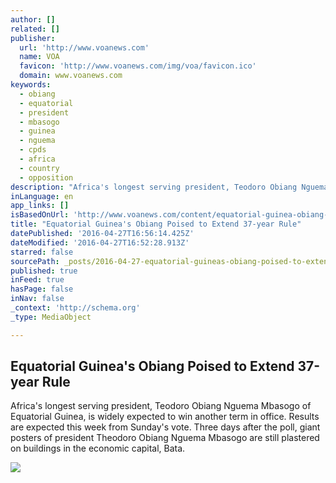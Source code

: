```yaml
---
author: []
related: []
publisher:
  url: 'http://www.voanews.com'
  name: VOA
  favicon: 'http://www.voanews.com/img/voa/favicon.ico'
  domain: www.voanews.com
keywords:
  - obiang
  - equatorial
  - president
  - mbasogo
  - guinea
  - nguema
  - cpds
  - africa
  - country
  - opposition
description: "Africa's longest serving president, Teodoro Obiang Nguema Mbasogo of Equatorial Guinea, is widely expected to win another term in office. Results are expected this week from Sunday's vote. Three days after the poll, giant posters of president Theodoro Obiang Nguema Mbasogo are still plastered on buildings in the economic capital, Bata."
inLanguage: en
app_links: []
isBasedOnUrl: 'http://www.voanews.com/content/equatorial-guinea-obiang-poised-to-extend-rule/3304560.html'
title: "Equatorial Guinea's Obiang Poised to Extend 37-year Rule"
datePublished: '2016-04-27T16:56:14.425Z'
dateModified: '2016-04-27T16:52:28.913Z'
starred: false
sourcePath: _posts/2016-04-27-equatorial-guineas-obiang-poised-to-extend-37-year-rule.md
published: true
inFeed: true
hasPage: false
inNav: false
_context: 'http://schema.org'
_type: MediaObject

---
```

<article style=""><h1>Equatorial Guinea's Obiang Poised to Extend 37-year Rule</h1><p>Africa's longest serving president, Teodoro Obiang Nguema Mbasogo of Equatorial Guinea, is widely expected to win another term in office. Results are expected this week from Sunday's vote. Three days after the poll, giant posters of president Theodoro Obiang Nguema Mbasogo are still plastered on buildings in the economic capital, Bata.</p><img src="http://gdb.voanews.com/229EBC4E-8458-45BE-81BD-597AACD6254C_mw1024_mh1024_s.jpg" /></article>
